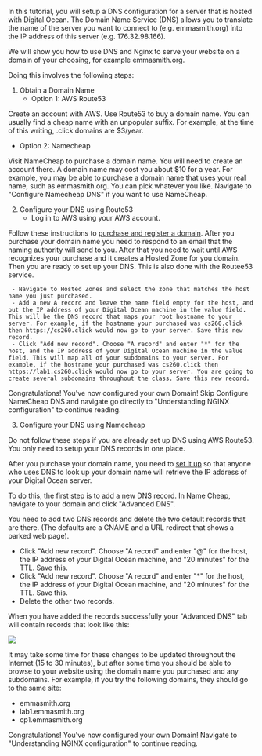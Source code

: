 In this tutorial, you will setup a DNS configuration for a server that is hosted with Digital Ocean. 
The Domain Name Service (DNS) allows you to translate the name of the server you want to connect to (e.g. emmasmith.org) 
into the IP address of this server (e.g. 176.32.98.166).

We will show you how to use DNS and Nginx to serve your website on a domain of your choosing, for example emmasmith.org.

Doing this involves the following steps:

1. Obtain a Domain Name
   - Option 1: AWS Route53

Create an account with AWS. Use Route53 to buy a domain name. You can usually find a cheap name with an unpopular suffix. 
For example, at the time of this writing, .click domains are $3/year. 

   - Option 2: Namecheap

Visit NameCheap to purchase a domain name. You will need to create an account there. A domain name may cost you about $10 for a year. 
For example, you may be able to purchase a domain name that uses your real name, such as emmasmith.org. 
You can pick whatever you like. Navigate to "Configure Namecheap DNS" if you want to use NameCheap.

2. Configure your DNS using Route53 
   - Log in to AWS using your AWS account. 

Follow these instructions to [purchase and register a domain](https://docs.aws.amazon.com/Route53/latest/DeveloperGuide/domain-register.html#domain-register-procedure). 
After you purchase your domain name you need to respond to an email that the naming authority will send to you. 
After that you need to wait until AWS recognizes your purchase and it creates a Hosted Zone for you domain. 
Then you are ready to set up your DNS. This is also done with the Routee53 service.

     - Navigate to Hosted Zones and select the zone that matches the host name you just purchased.
     - Add a new A record and leave the name field empty for the host, and put the IP address of your Digital Ocean machine in the value field. This will be the DNS record that maps your root hostname to your server. For example, if the hostname your purchased was cs260.click then https://cs260.click would now go to your server. Save this new record.
     - Click "Add new record". Choose "A record" and enter "*" for the host, and the IP address of your Digital Ocean machine in the value field. This will map all of your subdomains to your server. For example, if the hostname your purchased was cs260.click then https://lab1.cs260.click would now go to your server. You are going to create several subdomains throughout the class. Save this new record.
 
 Congratulations! You've now configured your own Domain! Skip Configure NameCheap DNS and 
 navigate go directly to "Understanding NGINX configuration" to continue reading.
 
 3. Configure your DNS using Namecheap

Do not follow these steps if you are already set up DNS using AWS Route53. You only need to setup your DNS records in one place.

After you purchase your domain name, you need to [set it up](https://www.namecheap.com/support/knowledgebase/article.aspx/434/2237/how-do-i-set-up-host-records-for-a-domain/) 
so that anyone who uses DNS to look up your domain name will retrieve the IP address of your Digital Ocean server.

To do this, the first step is to add a new DNS record. In Name Cheap, navigate to your domain and click "Advanced DNS".

You need to add two DNS records and delete the two default records that are there. (The defaults are a CNAME and a URL redirect that shows a parked web page).

- Click "Add new record". Choose "A record" and enter "@" for the host, the IP address of your Digital Ocean machine, and "20 minutes" for the TTL. Save this.
- Click "Add new record". Choose "A record" and enter "*" for the host, the IP address of your Digital Ocean machine, and "20 minutes" for the TTL. Save this.
- Delete the other two records. 

When you have added the records successfully your "Advanced DNS" tab will contain records that look like this:

![](namecheaprecords.PNG)

It may take some time for these changes to be updated throughout the Internet (15 to 30 minutes), but after some time you should be able to browse to your website using the domain name you purchased and any subdomains. For example, if you try the following domains, they should go to the same site:

- emmasmith.org
- lab1.emmasmith.org
- cp1.emmasmith.org

Congratulations! You've now configured your own Domain! Navigate to "Understanding NGINX configuration" to continue reading.

